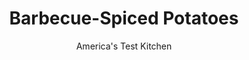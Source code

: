 ---
layout: ../../layouts/MarkdownPostLayout.astro
title: Barbecue-Spiced Potatoes
author: America's Test Kitchen
pubDate: 2023-03-15
description: "The term “barbecue” neednt apply solely to meat."
image_url: https://res.cloudinary.com/hksqkdlah/image/upload/ar_1:1,c_fill,dpr_2.0,f_auto,fl_lossy.progressive.strip_profile,g_faces:auto,q_auto:low,w_344/SFS_BarbecueSpicedPotatoes-34_iduycn
tags: ["Side Dishes","Potatoes"]
calories: 1102
protein: 3
carbohydrates: 27
fats: 
fiber: 3
ingredients: ["3 tablespoons, vegetable oil","2 pounds, Yukon Gold potatoes, peeled and cut into 1-inch chunks","2½ teaspoons, kosher salt","1¼ teaspoons, smoked paprika","½ teaspoon, sugar","½ teaspoon, ground cumin","½ teaspoon, ground coriander","½ teaspoon, granulated garlic","½ teaspoon, pepper","¼ teaspoon, cayenne pepper"]
serves: 6
time: "1 hour"
instructions: ["Adjust oven rack to middle position and heat oven to 425 degrees. Pour oil into rimmed baking sheet and tilt sheet until surface is evenly coated with oil.","Microwave potatoes, covered, in large bowl until they begin to release moisture and surfaces look wet, 5 to 7 minutes. Let cool slightly, then pat potatoes dry with paper towels in bowl.","Add salt and toss until potatoes are well coated and exteriors have thin, starchy layer, about 1 minute. Transfer potatoes to prepared sheet and toss to coat in oil. Roast until tender and well browned, about 35 minutes, stirring and redistributing potatoes halfway through roasting.","Combine paprika, sugar, cumin, coriander, granulated garlic, pepper, and cayenne in small bowl. Sprinkle potatoes evenly with spice mixture and toss on sheet until well coated. Serve."]
nutrition: ["660 mg Potassium","90 mg Phosphorus","23 mg Calcium","1 mg Iron","37 mg Magnesium","371 mg Sodium","7 g Fat","1 mg Niacin (B3)","5 g Monounsaturated","1 g Polyunsaturated","29 mg Vitamin C","3 g Fiber","24 µg Folate (food)","1 g Sugars","3 µg Vitamin K","120 g Water","27 g Carbs","24 µg Folate equivalent (total)","3 g Protein","1 mg Vitamin E","13 µg Vitamin A","183 kcal Energy","1102 calories"]
notes: "Buy large Yukon Gold potatoes to make peeling quicker. We developed this recipe using Diamond Crystal kosher salt. If you use Morton kosher salt, reduce the salt to 2 teaspoons."
---